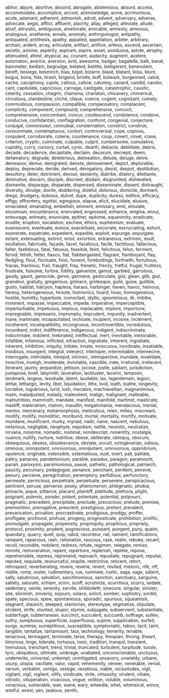 abhor, abjure, abortive, abound, abrogate, abstemious, absurd, access, accommodate, accomplice, accost, acknowledge, acme, acrimonious, acute, adamant, adherent, admonish, adroit, advent, adversary, adverse, advocate, aegis, afflict, affluent, alacrity, allay, alleged, alleviate, allude, aloof, altruistic, ambiguous, ameliorate, amicable, amnesty, amorous, analogous, anathema, annals, anomaly, anthropologist, antipathy, antiquated, antithesis, apathy, appalled, appellation, arbiter, arbitrary, archaic, ardent, array, articulate, artifact, artifice, artless, ascend, ascertain, ascetic, asinine, asperity, aspirant, aspire, asset, assiduous, astute, atrophy, attenuated, attest, atypical, au, courant, audacity, augment, austere, automaton, avarice, aversion, avid, awesome, badger, bagatelle, balk, banal, barometer, bedlam, begrudge, belated, belittle, belligerent, benevolent, bereft, besiege, besmirch, bias, bigot, bizarre, blasé, blatant, bliss, blunt, bogus, bona, fide, brash, brigand, bristle, buff, bulwark, burgeoned, cabal, cache, cacophony, cajole, callous, callow, calumny, canard, candid, candor, cant, capitulate, capricious, carnage, castigate, catastrophic, caustic, celerity, cessation, chagrin, charisma, charlatan, chicanery, chimerical, circuitous, clandestine, cliché, clique, coerce, cogent, cognizant, comely, commodious, compassion, compatible, compensatory, complacent, complicity, component, compound, comprehensive, concoct, comprehensive, concomitant, concur, condescend, condolence, condone, conducive, confidant(e), conflagration, confront, congenial, conjecture, conjugal, connoisseur, connubial, consternation, constrict, construe, consummate, contemptuous, contort, controversial, cope, copious, corpulent, corroborate, coterie, countenance, coup, covert, covet, crave, criterion, cryptic, culminate, culpable, culprit, cumbersome, cumulative, cupidity, curry, cursory, curtail, cynic, dearth, debacle, debilitate, debris, decade, decadence, decapitate, declaim, decorum, decrepit, deem, defamatory, degrade, deleterious, delineation, delude, deluge, delve, demeanor, demur, denigrated, denote, denouement, depict, deplorable, deploy, deprecate, deride, derived, derogatory, desist, despot, destitution, desultory, deter, detriment, devout, dexterity, diatribe, dilatory, dilettante, diminutive, discern, disciple, discreet, disdain, disgruntled, disheveled, dismantle, disparage, disparate, dispersed, disseminate, dissent, distraught, diversity, divulge, docile, doddering, doleful, dolorous, domicile, dormant, dregs, drudgery, dubious, dulcet, dupe, duplicity, duress, edifice, efficacy, effigy, effrontery, egotist, egregious, elapse, elicit, elucidate, elusive, emaciated, emanating, embellish, eminent, emissary, emit, emulate, encomium, encumbrance, enervated, engrossed, enhance, enigma, ennui, entourage, entreaty, enunciate, epithet, epitome, equanimity, eradicate, erudite, eruption, escalation, eschew, ethics, euphemism, evaluate, evanescent, eventuate, evince, exacerbate, excoriate, excruciating, exhort, exonerate, expatriate, expedient, expedite, exploit, expunge, expurgate, extant, extenuating, extinct, extol, extortion, extraneous, extrinsic, exult, exultation, fabricate, façade, facet, facetious, facile, factitious, fallacious, falter, fastidious, fatal, fatuous, feasible, feint, felicitous, felon, ferment, fervid, fetish, fetter, fiasco, fiat, flabbergasted, flagrant, flamboyant, flay, fledgling, flout, fluctuate, foist, foment, forebodings, forthwith, fortuitous, fracas, fractious, frail, fraught, fray, frenetic, frenzy, fretful, frugal, fruitless, frustrate, fulsome, furtive, futility, galvanize, gamut, garbled, garrulous, gaudy, gaunt, genocide, genre, germane, gesticulate, gist, glean, glib, glut, grandeur, gratuity, gregarious, grimace, grotesque, guile, guise, gullible, gusto, habitat, halcyon, hapless, harass, harbinger, haven, havoc, heinous, heresy, heterogeneous, hirsute, histrionics, hoard, hoax, homogeneous, hostile, humility, hyperbole, iconoclast, idyllic, ignominious, ilk, imbibe, imminent, impasse, impeccable, impede, imperative, imperceptible, imperturbable, impetuous, impious, implacable, implore, importune, impregnable, impresario, impromptu, imprudent, impunity, inadvertent, inane, inanimate, incapacitated, inchoate, incipient, incisive, inclement, incoherent, incompatibility, incongruous, incontrovertible, incredulous, incumbent, indict, indifference, indigenous, indigent, indiscriminate, indoctrinate, indolent, inebriated, ineffectual, inert, inevitable, inexorable, infallible, infamous, inflicted, infraction, ingratiate, inherent, ingratiate, inherent, inhibition, iniquity, initiate, innate, innocuous, inordinate, insatiable, insidious, insurgent, integral, interject, interloper, interminable, internecine, interrogate, intimidate, intrepid, intrinsic, introspective, inundate, invalidate, invective, inveigh, inveterate, inviolable, irascible, irate, irrational, irrelevant, itinerant, jaunty, jeopardize, jettison, jocose, jostle, jubilant, jurisdiction, juxtapose, knell, labyrinth, laceration, lackluster, laconic, lampoon, landmark, largess, lassitude, latent, laudable, lax, legerdemain, legion, lethal, lethargic, levity, libel, liquidation, lithe, livid, loath, loathe, longevity, lucrative, lugubrious, lurid, lush, macabre, machiavellian, magnanimous, maim, maladjusted, malady, malevolent, malign, malignant, malleable, malnutrition, mammoth, mandate, manifest, manifold, martinet, masticate, mastiff, materialism, matron, maudlin, megalomania, mendacious, menial, mentor, mercenary, metamorphosis, meticulous, mien, milieu, miscreant, modify, mollify, monolithic, moribund, mortal, mortality, mortify, motivate, mundane, munificent, murky, myriad, nadir, naive, nascent, nebulous, nefarious, negligible, neophyte, nepotism, nettle, neurotic, neutralize, nirvana, noisome, nomadic, nominal, nondescript, nonentity, nostalgia, nuance, nullify, nurture, nutritive, obese, obliterate, obloquy, obscure, obsequious, obsess, obsolescence, obviate, occult, octogenarian, odious, ominous, omnipotent, omnivorous, omnipotent, omnivorous, opprobrium, opulence, originate, ostensible, ostentatious, oust, overt, pall, palliate, paltry, panacea, pandemonium, parable, paradox, paragon, paramount, pariah, paroxysm, parsimonious, passé, pathetic, pathological, patriarch, paucity, pecuniary, pedagogue, penance, penchant, penitent, pensive, penury, perceive, peregrination, peremptory, perfidious, perfunctory, permeate, pernicious, perpetrate, perpetuate, persevere, perspicacious, pertinent, peruse, perverse, pesky, phenomenon, phlegmatic, phobia, pinnacle, pique, pittance, placard, plaintiff, platitude, plethora, plight, poignant, polemic, ponder, potent, potentate, potential, potpourri, pragmatic, precedent, precipitate, preclude, precocious, prelude, premise, premonition, prerogative, prescient, prestigious, pretext, prevalent, prevarication, privation, procrastinate, prodigious, prodigy, proffer, profligate, profound, profuse, progeny, prognosticate, prohibition, prolific, promulgate, propagate, propensity, propinquity, propitious, propriety, protocol, proximity, prudent, pugnacious, puissant, pungent, puny, qualm, quandary, quarry, quell, quip, rabid, raconteur, rail, raiment, ramifications, rampant, rapacious, rash, rationalize, raucous, raze, realm, rebuke, recant, recoil, recondite, redolent, redress, refute, regimen, relegate, remiss, remote, remuneration, repent, repertoire, replenish, replete, repose, reprehensible, repress, reprimand, reproach, repudiate, repugnant, repulse, reputed, requisite, resourceful, respite, restrictive, reticent, retort, retrospect, reverberating, revere, reverie, revert, reviled, rhetoric, rife, rift, risible, romp, roster, rudimentary, rue, ruminate, rustic, saga, sage, salient, sally, salubrious, salvation, sanctimonious, sanction, sanctuary, sanguine, satiety, saturate, schism, scion, scoff, scrutinize, scurrilous, scurry, sedate, sedentary, senile, serenity, servile, shibboleth, sinecure, singular, sinister, site, skirmish, slovenly, sojourn, solace, solicit, somber, sophistry, sordid, spate, specious, spew, spontaneous, sporadic, spurious, squeamish, stagnant, staunch, steeped, stentorian, stereotype, stigmatize, stipulate, strident, strife, stunted, stupor, stymie, subjugate, subservient, substantiate, subterfuge, subterranean, succinct, succulent, succumb, suffrage, sullen, sultry, sumptuous, superficial, superfluous, supine, supplication, surfeit, surge, surmise, surreptitious, susceptible, symptomatic, taboo, tacit, taint, tangible, tantalize, tantamount, taut, technology, temerity, tenable, tenacious, termagant, terminate, terse, therapy, thespian, throng, thwart, timorous, tinge, tolerate, tortuous, toxic, tradition, tranquil, transient, tremulous, trenchant, trend, trivial, truncated, turbulent, turpitude, tussle, tyro, ubiquitous, ultimate, umbrage, unabated, unconscionable, unctuous, underwrite, universal, unkempt, unmitigated, unsavory, unwieldy, urbane, usurp, utopia, vacillate, valor, vapid, vehemently, veneer, venerable, venial, venom, verbatim, vertigo, vestige, vexatious, viable, vicissitudes, vigil, vigilant, vigil, vigilant, vilify, vindicate, virile, virtuosity, virulent, vitiate, vitriolic, vituperation, vivacious, vogue, volition, voluble, voluminous, voracious, vulnerable, wan, wane, wary, wheedle, whet, whimsical, wince, wistful, wrest, yen, zealous, zenith, 

